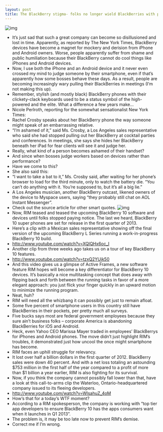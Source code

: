 ```yaml
---
layout: post
title: The BlackBerry stigma- folks no longer wield BlackBerries with pride
---
```

![img](http://media.idownloadblog.com/wp-content/uploads/2012/08/BlackBerry-phones-001.jpg)
* It’s just sad that such a great company can become so disillusioned and lost in time. Apparently, as reported by The New York Times, BlackBerry devices have become a magnet for mockery and derision from iPhone and Android owners. Worse, people apparently suffer from shame and public humiliation because their BlackBerry cannot do cool things like iPhones and Android devices.
* Now, I use both the iPhone and an Android device and it never even crossed my mind to judge someone by their smartphone, even if that’s apparently how some bosses behave these days. As a result, people are becoming increasingly wary pulling their BlackBerries in meetings (I’m not making this up).
* Remember, stylish (and mostly black) BlackBerry phones with their clickety-clack keyboards used to be a status symbol of the high-powered and the elite. What a difference a few years make…
* Nicole Perlroth, reporting for the somewhat sensationalist New York Times:
* Rachel Crosby speaks about her BlackBerry phone the way someone might speak of an embarrassing relative.
* “I’m ashamed of it,” said Ms. Crosby, a Los Angeles sales representative who said she had stopped pulling out her BlackBerry at cocktail parties and conferences. In meetings, she says she hides her BlackBerry beneath her iPad for fear clients will see it and judge her.
* Really, what kind of a person becomes ashamed of their handset?
* And since when bosses judge workers based on devices rather than performance?
* Have we come to this?
* She also said this:
* “I want to take a bat to it,” Ms. Crosby said, after waiting for her phone’s browser to load for the third minute, only to watch the battery die. “You can’t do anything with it. You’re supposed to, but it’s all a big lie.”
* A Los Angeles musician, another BlackBerry outcast, likened owners of the device to Myspace users, saying “they probably still chat on AOL Instant Messenger”.
* Check out the source article for other smart quotes.
![img](http://media.idownloadblog.com/wp-content/uploads/2012/05/RIM-BlackBerry-10-phones-mockup.jpg)
* Now, RIM teased and teased the upcoming BlackBerry 10 software and devices until folks stopped paying notice. The last we heard, BlackBerry 10 super phones are set for release in the first quarter of 2013.
* Here’s a clip with a Mexican sales representative showing off the final version of the upcoming BlackBerry L Series running a work-in-progress BlackBerry 10 build.
* http://www.youtube.com/watch?v=XQlQHx6oc_I
* Another clip from three weeks ago takes us on a tour of key BlackBerry 10 features.
* http://www.youtube.com/watch?v=tzxQ2YUjk50
* And this video gives us a glimpse of Active Frames, a new software feature RIM hopes will become a key differentiator for BlackBerry 10 devices. It’s basically a nice multitasking concept that does away with flipping back and forth between the running tasks in favor of a more elegant approach: you just flick your finger quickly in an upward motion to minimize the running program.
* Neat, huh?
* RIM will need all the whizbang it can possibly get just to remain afloat.
* Some five percent of smartphone users in this country still have BlackBerries in their pockets, per pretty much all surveys.
* Five bucks says most are federal government employees because they sure ain’t business folks – corporate America is abandoning BlackBerries for iOS and Android.
* Heck, even Yahoo CEO Marissa Mayer traded in employees’ BlackBerrys for iPhones and Android phones. The move didn’t just highlight RIM’s troubles, it demonstrated just how uncool the once might smartphone has become.
* RIM faces an uphill struggle for relevancy.
* It lost over half a billion dollars in the first quarter of 2012. BlackBerry sales were down 40 percent. And with a net loss totaling an astounding $753 million in the first half of the year compared to a profit of more than $1 billion a year earlier, RIM is also fighting for its survival.
* Now, if you think the company cannot possibly fall lower than that, have a look at this call-to-arms clip the Waterloo, Ontario-headquartered company issued to its fleeing developers.
* http://www.youtube.com/watch?v=WlsahuZ_4oM
* How’s that for a today’s WTF moment?
* According to a RIM spokesperson, the company is working with “top tier app developers to ensure BlackBerry 10 has the apps consumers want when it launches in Q1 2013”.
* The problem is, it may be too late now to prevent RIM’s demise.
* Correct me if I’m wrong.

